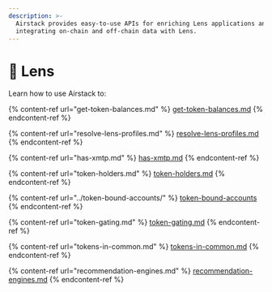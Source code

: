 ```yaml
---
description: >-
  Airstack provides easy-to-use APIs for enriching Lens applications and
  integrating on-chain and off-chain data with Lens.
---
```


# 🌿 Lens

Learn how to use Airstack to:

{% content-ref url="get-token-balances.md" %}
[get-token-balances.md](get-token-balances.md)
{% endcontent-ref %}

{% content-ref url="resolve-lens-profiles.md" %}
[resolve-lens-profiles.md](resolve-lens-profiles.md)
{% endcontent-ref %}

{% content-ref url="has-xmtp.md" %}
[has-xmtp.md](has-xmtp.md)
{% endcontent-ref %}

{% content-ref url="token-holders.md" %}
[token-holders.md](token-holders.md)
{% endcontent-ref %}

{% content-ref url="../token-bound-accounts/" %}
[token-bound-accounts](../token-bound-accounts/)
{% endcontent-ref %}

{% content-ref url="token-gating.md" %}
[token-gating.md](token-gating.md)
{% endcontent-ref %}

{% content-ref url="tokens-in-common.md" %}
[tokens-in-common.md](tokens-in-common.md)
{% endcontent-ref %}

{% content-ref url="recommendation-engines.md" %}
[recommendation-engines.md](recommendation-engines.md)
{% endcontent-ref %}
